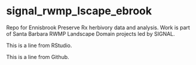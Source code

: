 # signal_rwmp_lscape_ebrook
Repo for Ennisbrook Preserve Rx herbivory data and analysis.  Work is part of Santa Barbara RWMP Landscape Domain projects led by SIGNAL.

This is a line from RStudio.

This is a line from Github.
